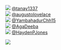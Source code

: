 
 ![](http://pbs.twimg.com/profile_images/1334196606934061056/5o5XIrSH_normal.jpg) [@tanay1337](https://twitter.com/tanay1337)<br>![](http://pbs.twimg.com/profile_images/1608442446869823489/ac9L1BJq_normal.jpg) [@augustolovelace](https://twitter.com/augustolovelace)<br>![](http://pbs.twimg.com/profile_images/1603330751398760448/opHyTUPC_normal.png) [@YambahadurChh15](https://twitter.com/YambahadurChh15)<br>![](http://pbs.twimg.com/profile_images/1487102266272194560/2-qEicm7_normal.jpg) [@AgaDeeba](https://twitter.com/AgaDeeba)<br>![](http://pbs.twimg.com/profile_images/1608360600651849728/vrUxslA9_normal.jpg) [@HaydenPJones](https://twitter.com/HaydenPJones)<br> 

![](https://visitor-badge.laobi.icu/badge?page_id=ponder)
